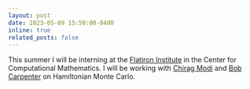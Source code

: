 ```yaml
---
layout: post
date: 2023-05-09 15:59:00-0400
inline: true
related_posts: false
---
```


This summer I will be interning at the [Flatiron Institute](https://www.simonsfoundation.org/flatiron/) in the Center for Computational Mathematics. I will be working with [Chirag Modi](https://modichirag.github.io/) and [Bob Carpenter](https://bob-carpenter.github.io/) on Hamiltonian Monte Carlo.
